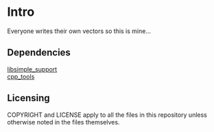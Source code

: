 # Intro
Everyone writes their own vectors so this is mine...

## Dependencies
[libsimple_support](https://notabug.org/namark/libsimple_support) <br />
[cpp_tools](https://notabug.org/namark/cpp_tools) <br />

## Licensing
COPYRIGHT and LICENSE apply to all the files in this repository unless otherwise noted in the files themselves.
